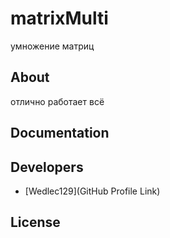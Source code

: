 # matrixMulti





умножение матриц





## About

отлично работает всё

## Documentation



## Developers

- [Wedlec129](GitHub Profile Link)

## License

